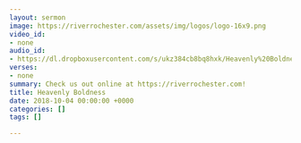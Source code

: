 ```yaml
---
layout: sermon
image: https://riverrochester.com/assets/img/logos/logo-16x9.png
video_id:
- none
audio_id:
- https://dl.dropboxusercontent.com/s/ukz384cb8bq8hxk/Heavenly%20Boldness.mp3?dl=0
verses:
- none
summary: Check us out online at https://riverrochester.com!
title: Heavenly Boldness
date: 2018-10-04 00:00:00 +0000
categories: []
tags: []

---
```


